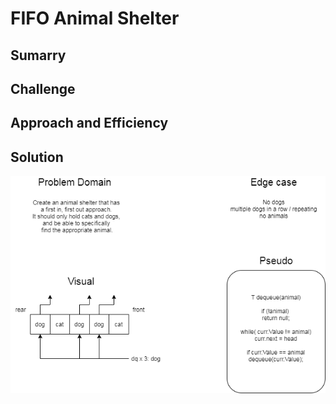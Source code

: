 # FIFO Animal Shelter

## Sumarry

## Challenge

## Approach and Efficiency

## Solution

![White Board Solution](assets/animalShelterThoughts.png)